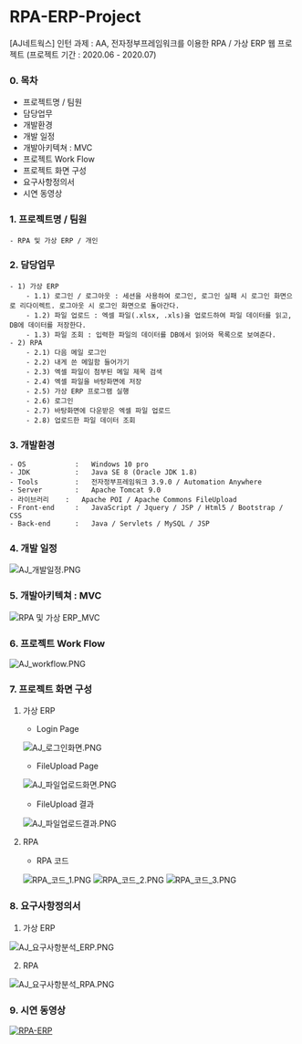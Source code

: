 # RPA-ERP-Project
[AJ네트웍스] 인턴 과제 : AA, 전자정부프레임워크를 이용한 RPA / 가상 ERP 웹 프로젝트 (프로젝트 기간 : 2020.06 - 2020.07)
  
### 0. 목차
+ 프로젝트명 / 팀원
+ 담당업무
+ 개발환경
+ 개발 일정
+ 개발아키텍쳐 : MVC
+ 프로젝트 Work Flow
+ 프로젝트 화면 구성
+ 요구사항정의서
+ 시연 동영상
  
### 1. 프로젝트명 / 팀원
    - RPA 및 가상 ERP / 개인
   
### 2. 담당업무
    - 1) 가상 ERP
        - 1.1) 로그인 / 로그아웃 : 세션을 사용하여 로그인, 로그인 실패 시 로그인 화면으로 리다이렉트. 로그아웃 시 로그인 화면으로 돌아간다.
        - 1.2) 파일 업로드 : 엑셀 파일(.xlsx, .xls)을 업로드하여 파일 데이터를 읽고, DB에 데이터를 저장한다. 
        - 1.3) 파일 조회 : 입력한 파일의 데이터를 DB에서 읽어와 목록으로 보여준다. 
    - 2) RPA
        - 2.1) 다음 메일 로그인
        - 2.2) 내게 쓴 메일함 들어가기
        - 2.3) 엑셀 파일이 첨부된 메일 제목 검색
        - 2.4) 엑셀 파일을 바탕화면에 저장
        - 2.5) 가상 ERP 프로그램 실행
        - 2.6) 로그인
        - 2.7) 바탕화면에 다운받은 엑셀 파일 업로드
        - 2.8) 업로드한 파일 데이터 조회
        
### 3. 개발환경
    - OS            :   Windows 10 pro
    - JDK           :   Java SE 8 (Oracle JDK 1.8)
    - Tools         :   전자정부프레임워크 3.9.0 / Automation Anywhere
    - Server        :   Apache Tomcat 9.0
    - 라이브러리    :   Apache POI / Apache Commons FileUpload
    - Front-end     :   JavaScript / Jquery / JSP / Html5 / Bootstrap / CSS
    - Back-end      :   Java / Servlets / MySQL / JSP

### 4. 개발 일정
![AJ_개발일정.PNG](https://github.com/MIN-04/RPA-ERP-Project/blob/master/doc/AJ_%EA%B0%9C%EB%B0%9C%EC%9D%BC%EC%A0%95.PNG "AJ_개발일정.PNG")   
  
### 5. 개발아키텍쳐 : MVC
![RPA 및 가상 ERP_MVC](https://github.com/MIN-04/SistAirlines-Project/blob/master/SistAirLine/doc/SistAirlines_MVC.png "RPA 및 가상 ERP_MVC.png")  

### 6. 프로젝트 Work Flow
![AJ_workflow.PNG](https://github.com/MIN-04/RPA-ERP-Project/blob/master/doc/AJ_workflow.PNG "AJ_workflow.PNG") 

### 7. 프로젝트 화면 구성
1. 가상 ERP
    + Login Page  
    
    ![AJ_로그인화면.PNG](https://github.com/MIN-04/RPA-ERP-Project/blob/master/doc/AJ_%EB%A1%9C%EA%B7%B8%EC%9D%B8%ED%99%94%EB%A9%B4.PNG "AJ_로그인화면.PNG")
      
    + FileUpload Page  
    
    ![AJ_파일업로드화면.PNG](https://github.com/MIN-04/RPA-ERP-Project/blob/master/doc/AJ_%ED%8C%8C%EC%9D%BC%EC%97%85%EB%A1%9C%EB%93%9C%ED%99%94%EB%A9%B4.PNG "AJ_파일업로드화면.PNG")
    
    + FileUpload 결과  
    
    ![AJ_파일업로드결과.PNG](https://github.com/MIN-04/RPA-ERP-Project/blob/master/doc/AJ_%ED%8C%8C%EC%9D%BC%EC%97%85%EB%A1%9C%EB%93%9C%EA%B2%B0%EA%B3%BC.PNG "AJ_파일업로드결과.PNG")
    
2. RPA
    + RPA 코드 
    
    ![RPA_코드_1.PNG](https://github.com/MIN-04/RPA-ERP-Project/blob/master/doc/%5B%EC%9D%B8%ED%84%B4_%EA%B9%80%EB%AF%BC%EC%A7%80%5DRPA_%EC%BD%94%EB%93%9C_1.PNG "RPA_코드_1.PNG")
    ![RPA_코드_2.PNG](https://github.com/MIN-04/RPA-ERP-Project/blob/master/doc/%5B%EC%9D%B8%ED%84%B4_%EA%B9%80%EB%AF%BC%EC%A7%80%5DRPA_%EC%BD%94%EB%93%9C_2.PNG "RPA_코드_2.PNG")
    ![RPA_코드_3.PNG](https://github.com/MIN-04/RPA-ERP-Project/blob/master/doc/%5B%EC%9D%B8%ED%84%B4_%EA%B9%80%EB%AF%BC%EC%A7%80%5DRPA_%EC%BD%94%EB%93%9C_3.PNG "RPA_코드_3.PNG")
    
### 8. 요구사항정의서
  
1. 가상 ERP
    
![AJ_요구사항분석_ERP.PNG](https://github.com/MIN-04/RPA-ERP-Project/blob/master/doc/AJ_%EC%9A%94%EA%B5%AC%EC%82%AC%ED%95%AD%EB%B6%84%EC%84%9D_ERP.PNG "AJ_요구사항분석_ERP.PNG")
    
2. RPA
    
![AJ_요구사항분석_RPA.PNG](https://github.com/MIN-04/RPA-ERP-Project/blob/master/doc/AJ_%EC%9A%94%EA%B5%AC%EC%82%AC%ED%95%AD%EB%B6%84%EC%84%9D_RPA.PNG "AJ_요구사항분석_RPA.PNG")

### 9. 시연 동영상
[![RPA-ERP](https://github.com/MIN-04/RPA-ERP-Project/blob/master/doc/AJ_%EB%A1%9C%EA%B7%B8%EC%9D%B8%ED%99%94%EB%A9%B4.PNG)](https://youtu.be/vMZmKv1e_d0)

